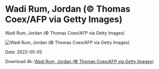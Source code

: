 # Wadi Rum, Jordan (© Thomas Coex/AFP via Getty Images)

Wadi Rum, Jordan (© Thomas Coex/AFP via Getty Images)

![Wadi Rum, Jordan (© Thomas Coex/AFP via Getty Images)](https://bing.com/th?id=OHR.WadiRum_EN-US2725530460_UHD.jpg&w=1024&h=576)

Date: 2022-05-05

Download 4k: [Wadi Rum, Jordan (© Thomas Coex/AFP via Getty Images)](https://bing.com/th?id=OHR.WadiRum_EN-US2725530460_UHD.jpg)

